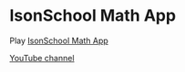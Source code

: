 # IsonSchool Math App

Play [IsonSchool Math App](https://isonschoolmath.web.app/)

[YouTube channel](https://www.youtube.com/channel/UCeeI-TMpIDBwFgDCmo8Qixw)
